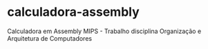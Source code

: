 # calculadora-assembly
Calculadora em Assembly MIPS - Trabalho disciplina Organização e Arquitetura de Computadores
